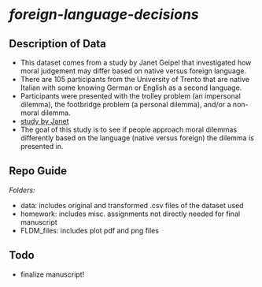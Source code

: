 # *foreign-language-decisions*

## **Description of Data**
- This dataset comes from a study by Janet Geipel that investigated how moral judgement may differ based on native versus foreign language.
- There are 105 participants from the University of Trento that are native Italian with some knowing German or English as a second language. 
- Participants were presented with the trolley problem (an impersonal dilemma), the footbridge problem (a personal dilemma), and/or a non-moral dilemma. 
- [study by Janet](https://doi.org/10.1371/journal.pone.0131529)
- The goal of this study is to see if people approach moral dilemmas differently based on the language (native versus foreign) the dilemma is presented in. 

## **Repo Guide**
*Folders:*
- data: includes original and transformed .csv files of the dataset used
- homework: includes misc. assignments not directly needed for final manuscript
- FLDM_files: includes plot pdf and png files 

## **Todo**
- finalize manuscript!


